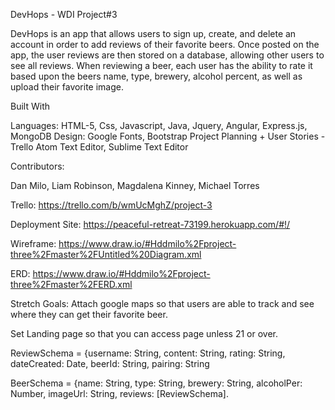 DevHops - WDI Project#3

DevHops is an app that allows users to sign up, create, and delete an account in order to add reviews of their favorite beers. Once posted on the app, the user reviews are then stored on a database, allowing other users to see all reviews. When reviewing a beer, each user has the ability to rate it based upon the beers name, type, brewery, alcohol percent, as well as upload their favorite image.


Built With

Languages: HTML-5, Css, Javascript, Java, Jquery, Angular, Express.js, MongoDB
Design: Google Fonts, Bootstrap
Project Planning + User Stories - Trello
Atom Text Editor, Sublime Text Editor


Contributors:

Dan Milo,
Liam Robinson,
Magdalena Kinney,
Michael Torres


Trello: https://trello.com/b/wmUcMghZ/project-3

Deployment Site: https://peaceful-retreat-73199.herokuapp.com/#!/



Wireframe: https://www.draw.io/#Hddmilo%2Fproject-three%2Fmaster%2FUntitled%20Diagram.xml

ERD: https://www.draw.io/#Hddmilo%2Fproject-three%2Fmaster%2FERD.xml


Stretch Goals:
Attach google maps so that users are able to track and see where they can get their favorite beer.

Set Landing page so that you can access page unless 21 or over.




ReviewSchema = {username: String, content: String, rating: String, dateCreated: Date, beerId: String, pairing: String

BeerSchema = {name: String, type: String, brewery: String, alcoholPer: Number, imageUrl: String, reviews: [ReviewSchema].
